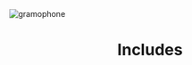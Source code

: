 <img src="http://pjhampton.com/bigbooty/banner.png" alt="gramophone">

<h1 align="center">Includes</h1>


